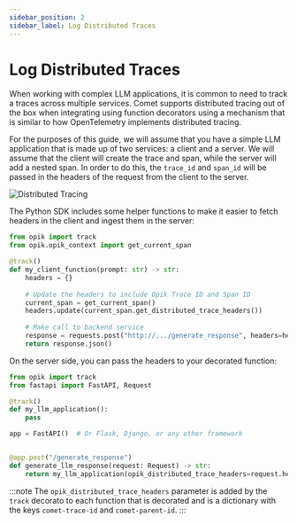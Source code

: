 ```yaml
---
sidebar_position: 2
sidebar_label: Log Distributed Traces
---
```


# Log Distributed Traces

When working with complex LLM applications, it is common to need to track a traces across multiple services. Comet supports distributed tracing out of the box when integrating using function decorators using a mechanism that is similar to how OpenTelemetry implements distributed tracing.

For the purposes of this guide, we will assume that you have a simple LLM application that is made up of two services: a client and a server. We will assume that the client will create the trace and span, while the server will add a nested span. In order to do this, the `trace_id` and `span_id` will be passed in the headers of the request from the client to the server.

![Distributed Tracing](/img/tracing/distributed_tracing.svg)

The Python SDK includes some helper functions to make it easier to fetch headers in the client and ingest them in the server:

```python title="client.py"
from opik import track
from opik.opik_context import get_current_span

@track()
def my_client_function(prompt: str) -> str:
    headers = {}
    
    # Update the headers to include Opik Trace ID and Span ID
    current_span = get_current_span()
    headers.update(current_span.get_distributed_trace_headers())
    
    # Make call to backend service
    response = requests.post("http://.../generate_response", headers=headers, json={"prompt": prompt})
    return response.json()
```

On the server side, you can pass the headers to your decorated function:

```python title="server.py"
from opik import track
from fastapi import FastAPI, Request

@track()
def my_llm_application():
    pass

app = FastAPI()  # Or Flask, Django, or any other framework


@app.post("/generate_response")
def generate_llm_response(request: Request) -> str:
    return my_llm_application(opik_distributed_trace_headers=request.headers)
```

:::note
The `opik_distributed_trace_headers` parameter is added by the `track` decorato to each function that is decorated and is a dictionary with the keys `comet-trace-id` and `comet-parent-id`.
:::
